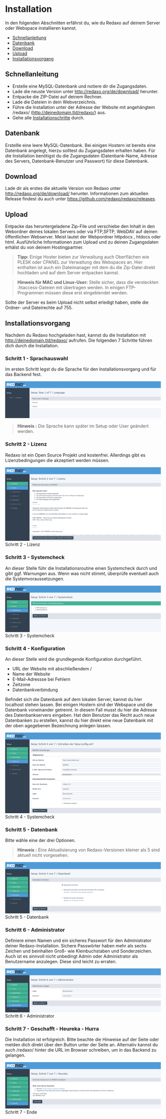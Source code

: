 # Installation

In den folgenden Abschnitten erfährst du, wie du Redaxo auf deinem Server oder Webspace installieren kannst. 

- [Schnellanleitung](#schnell)
- [Datenbank](#datenbank)
- [Download](#download)
- [Upload](#upload)
- [Installationsvorgang](#install)

<a name="schnell"></a>
## Schnellanleitung
- Erstelle eine MySQL-Datenbank und notiere dir die Zugangsdaten. 
- Lade die neuste Version unter http://redaxo.org/de/download/ herunter.
- Entpacke die ZIP-Datei auf deinem Rechner.
- Lade die Dateien in dein Webverzeichnis.
- Führe die Installation unter der Adresse der Website mit angehängtem /redaxo/ (http://deinedomain.tld/redaxo/) aus.
- Gehe alle [Installationschritte](#install) durch.

<a name="datenbank"></a>
## Datenbank
Erstellle eine leere MySQL-Datenbank. Bei einigen Hostern ist bereits eine Datenbank angelegt, hierzu solltest du Zugangsdaten erhalten haben. Für die Installation benötigst du die Zugangsdaten (Datenbank-Name, Adresse des Servers, Datenbank-Benutzer und Passwort) für diese Datenbank. 

<a name="download"></a>
## Download

Lade dir als erstes die aktuelle Version von Redaxo unter http://redaxo.org/de/download/ herunter. Informationen zum aktuellen Release findest du auch unter https://github.com/redaxo/redaxo/releases.
<a name="upload"></a>
## Upload 

Entpacke das heruntergeladene Zip-File und verschiebe den Inhalt in den Webordner deines lokalen Servers oder via FTP,SFTP, WebDAV auf deinen öffentlichen Webserver. Meist lautet der Webpordner httpdocs , htdocs oder html. 
Ausführliche Informationen zum Upload und zu deinen Zugangsdaten erhälst du von deinem Hostingpartner.

> **Tipp:** Einige Hoster bieten zur Verwaltung auch Oberflächen wie PLESK oder CPANEL zur Verwaltung des Webspaces an. Hier enthalten ist auch ein Dateimanager mit dem du die Zip-Datei direkt hochladen und auf dem Server entpacken kannst. 


> **Hinweis für MAC und Linux-User:** Stelle sicher, dass die versteckten .htaccess-Dateien mit übertragen werden. In einigen FTP-Programmen müssen diese erst eingeblendet werden. 

Sollte der Server es beim Upload nicht selbst erledigt haben, stelle die Ordner- und Dateirechte auf 755.
<a name="install"></a>
## Installationsvorgang

Nachdem du Redaxo hochgeladen hast, kannst du die Installation mit http://deinedomain.tld/redaxo/ aufrufen. 
Die folgenden 7 Schritte führen dich durch die Installation. 

### Schritt 1 - Sprachauswahl

Im  ersten Schritt legst du die Sprache für den Installationsvorgang und für das Backend fest. 

![Sprachwahl](/assets/v5.2.0-installation-01-language.png)

> **Hinweis :** Die Sprache kann später im Setup oder User geändert werden. 

### Schritt 2 - Lizenz
Redaxo ist ein Open Source Projekt und kostenfrei. Allerdings gibt es Lizenzbedingungen die akzeptiert werden müssen.

![Lizenz](/assets/v5.2.0-installation-02-license.png)
Schritt 2 -  Lizenz 

### Schritt 3 - Systemcheck
An dieser Stelle führ die Installationsroutine einen Systemcheck durch und gibt ggf. Warnungen aus. Wenn was nicht stimmt, überprüfe eventuell auch die Systemvoraussetzungen.  

![Systemcheck](/assets/v5.2.0-installation-03-systemcheck.png)
Schritt 3 -  Systemcheck

### Schritt 4 - Konfiguration
An dieser Stelle wird die grundlegende Konfiguration durchgeführt. 
   
- URL der Website mit abschließendem /
- Name der Website  
- E-Mail-Adressse bei Fehlern
- Zeitzone
- Datenbankverbindung

Befindet sich die Datenbank auf dem lokalen Server, kannst du hier localhost stehen lassen. Bei einigen Hostern sind der Webspace und die Datenbank voneinander getrennt. In diesem Fall musst du hier die Adresse des Datenbankservers eingeben. 
Hat dein Benutzer das Recht auch neue Datenbanken zu erstellen, kannst du hier direkt eine neue Datenbank mit der oben agegebenen Bezeichnung anlegen lassen. 

![Config](/assets/v5.2.0-installation-04-config.png)
Schritt 4 -  Systemcheck

### Schritt 5 - Datenbank
Bitte wähle eine der drei Optionen.  
> **Hinweis :** Eine Aktualisierung von Redaxo-Versionen kleiner als 5 sind aktuell nicht vorgesehen.

![Datenbank](/assets/v5.2.0-installation-05-database.png)
Schritt 5 -  Datenbank

### Schritt 6 - Administrator
Definiere einen Namen und ein sicheres Passwort für den Administrator deiner Redaxo-Installation. Sichere Passwörter haben mehr als sechs Zeichen und beinhalten Groß- wie Kleinbuchstaben und Sonderzeichen. Auch ist es sinnvoll nicht unbedingt Admin oder Administrator als Benutzername anzulegen. Diese sind leicht zu erraten.  

![Datenbank](/assets/v5.2.0-installation-06-1stuser.png)
Schritt 6 -  Administrator

### Schritt 7 - Geschafft - Heureka - Hurra
Die Installation ist erfolgreich. Bitte beachte die Hinweise auf der Seite oder melden dich direkt über den Button unter der Seite an. Alternativ kannst du auch /redaxo/ hinter die URL im Browser schreiben, um in das Backend zu gelangen.

![Datenbank](/assets/v5.2.0-installation-07-1stlogin.png)
Schritt 7 -  Ende



